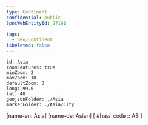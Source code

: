 ```yaml
---
type: Continent
confidential: public
SpocWebEntityId: 27161

tags:
  - geo/Continent
isDeleted: false
---
```



```leaflet
id: Asia
zoomFeatures: true 
minZoom: 2 
maxZoom: 18
defaultZoom: 3
long: 99.0
lat: 40
geojsonFolder: ./Asia
markerFolder: ./Asia/City
```

[name-en::Asia]
[name-de::Asien]
[ #has/_code  :: AS ]

